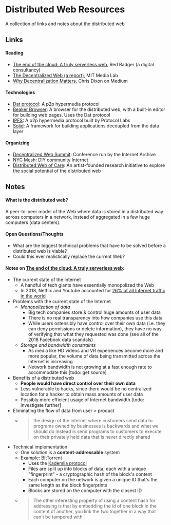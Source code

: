 # Distributed Web Resources
A collection of links and notes about the distributed web

## Links
#### Reading
- [The end of the cloud: A truly serverless web](https://blog.red-badger.com/2017/10/13/the-end-of-the-cloud-a-truly-serverless-web), Red Badger (a digital consultancy)
- [The Decentralized Web (a report)](https://dci.mit.edu/decentralizedweb/), MIT Media Lab
- [Why Decentralization Matters](https://medium.com/s/story/why-decentralization-matters-5e3f79f7638e), Chris Dixon on Medium

#### Technologies
- [Dat protocol](https://datproject.org/): A p2p hypermedia protocol
- [Beaker Browser](https://beakerbrowser.com/): A browser for the distributed
web, with a built-in editor for building web pages. Uses the Dat protocol
- [IPFS](https://ipfs.io): A p2p hypermedia protocol built by Protocol Labs
- [Solid](https://solid.inrupt.com/): A framework for building applications
decoupled from the data layer

#### Organizing
- [Decentralized Web Summit](https://www.decentralizedweb.net/): Conference run
by the Internet Archive
- [NYC Mesh](https://www.nycmesh.net/): DIY community Internet
- [Distributed Web of Care](https://taeyoonchoi.com/soft-care/distributed-web-of-care/):
 An artist-founded research initiative to explore the social potential of the distributed web

## Notes
#### What is the distributed web?
A peer-to-peer model of the Web where data is stored in a distributed way across computers in a network, instead of aggregated in a few huge computers (data centers).

#### Open Questions/Thoughts
- What are the biggest technical problems that have to be solved before a distributed web is viable?
- Could this ever realistically replace the current Web?

#### Notes on [The end of the cloud: A truly serverless web](https://blog.red-badger.com/2017/10/13/the-end-of-the-cloud-a-truly-serverless-web):
- The current state of the Internet
  - A handful of tech giants have essentially monopolized the Web
  - In 2018, Netflix and Youtube accounted for [26% of all Internet traffic in the world](http://fortune.com/2018/10/02/netflix-consumes-15-percent-of-global-internet-bandwidth/)
- Problems with the current state of the Internet
  - *Monopolization of data*
    - Big tech companies store & control huge amounts of user data
    - There is no real transparency into how companies use this data
    - While users ostensibly have control over their own data (i.e. they can deny permissions or delete information), they have no way of verifying that what they requested was done (see all of the 2018 Facebook data scandals)
  - *Storage and bandwidth constraints*
    - As media like HD videos and VR experiences become more and more popular, the volume of data being transmitted across the Internet is increasing
    - Network bandwidth is not growing at a fast enough rate to accommodate this [todo: get source]
- Benefits of a distributed web
  - **People would have direct control over their own data**
  - Less vulnerable to hacks, since there would be no centralized location for a hacker to obtain mass amounts of user data
  - Possibly more efficient usage of Internet bandwidth [todo: investigate further]
- Eliminating the flow of data from user > product
  - > the design of the internet where customers send data to programs owned by businesses is backwards and what we should do instead is send programs to customers to execute on their privately held data that is never directly shared
- Technical implementation
  - One solution is a **content-addressable** system
  - Example: BitTorrent
    - Uses the [Kademlia protocol](https://pdos.csail.mit.edu/~petar/papers/maymounkov-kademlia-lncs.pdf)
    - Files are split up into blocks of data, each with a unique "fingerprint" - a cryptographic hash of the block's content
    - Each computer on the network is given a unique ID that's the same length as the block fingerprints
    - Blocks are stored on the computer with the closest ID
  - > The other interesting property of using a content hash for addressing is that by embedding the id of one block in the content of another, you link the two together in a way that can't be tampered with
